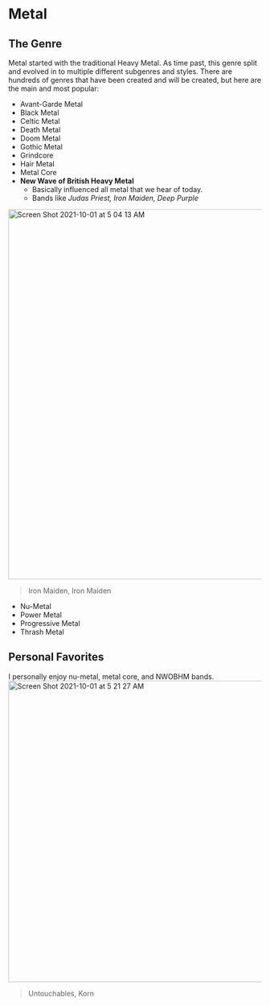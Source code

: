 # Metal

## The Genre

Metal started with the traditional Heavy Metal. As time past, this genre split and evolved in to multiple different subgenres and styles. There are hundreds of genres that have been created and will be created, but here are the main and most popular:

- Avant-Garde Metal
- Black Metal
- Celtic Metal
- Death Metal
- Doom Metal
- Gothic Metal
- Grindcore
- Hair Metal
- Metal Core
- **New Wave of British Heavy Metal**
  - Basically influenced all metal that we hear of today.
  - Bands like *Judas Priest, Iron Maiden, Deep Purple*
<img width="737" alt="Screen Shot 2021-10-01 at 5 04 13 AM" src="https://user-images.githubusercontent.com/91553853/135617434-b99d0358-57be-4960-b3ff-7777280df27b.png">

> Iron Maiden, Iron Maiden

- Nu-Metal
- Power Metal
- Progressive Metal
- Thrash Metal

## Personal Favorites
I personally enjoy nu-metal, metal core, and NWOBHM bands.
<img width="600" alt="Screen Shot 2021-10-01 at 5 21 27 AM" src="https://user-images.githubusercontent.com/91553853/135619071-1ea2221a-bbb3-46ed-a15c-2ccb9a368e46.png">

> Untouchables, Korn
